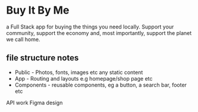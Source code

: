 # Buy It By Me 
a Full Stack app for buying the things you need locally. Support your community, support the economy and, most importantly, support the planet we call home. 


## file structure notes 

- Public - Photos, fonts, images etc any static content 
- App - Routing and layouts e.g homepage/shop page etc 
- Components - reusable components, eg a button, a search bar, footer etc 


API work
Figma design 